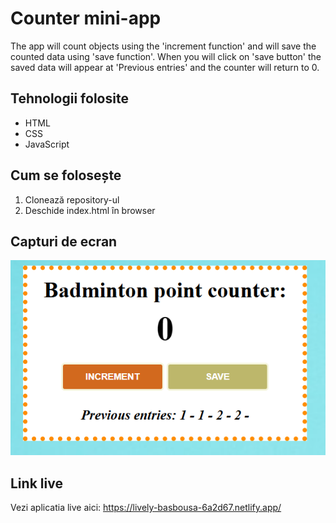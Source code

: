 # Counter mini-app

The app will count objects using the 'increment function' and will save the counted data using 'save function'. When you will click on 'save button' the saved data will appear at 'Previous entries' and the counter will return to 0.

## Tehnologii folosite

- HTML
- CSS
- JavaScript

## Cum se folosește

1. Clonează repository-ul
2. Deschide index.html în browser

## Capturi de ecran

![SS with the app](image.png)

## Link live

Vezi aplicatia live aici: https://lively-basbousa-6a2d67.netlify.app/

